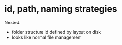 # id, path, naming strategies


Nested:
- folder structure id defined by layout on disk
- looks like normal file management

